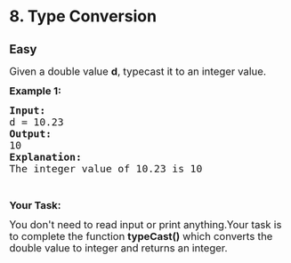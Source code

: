 # 8. Type Conversion
## Easy 
<div class="problem-statement">
                <p></p><p><span style="font-size:18px">Given a double value <strong>d</strong>, typecast it to an integer value.</span></p>

<p><span style="font-size:18px"><strong>Example 1:</strong></span></p>

<pre><span style="font-size:18px"><strong>Input:
</strong>d = 10.23
<strong>Output:</strong>
10
<strong>Explanation:</strong>
The integer value of 10.23 is 10
</span></pre>

<p>&nbsp;</p>

<p><strong><span style="font-size:18px">Your Task:</span></strong></p>

<p><span style="font-size:18px">You don't need to read input or print anything.Your task is to complete the function <strong>typeCast()</strong> which converts the double value to integer and returns an integer.&nbsp;</span></p>
 <p></p>
            </div>